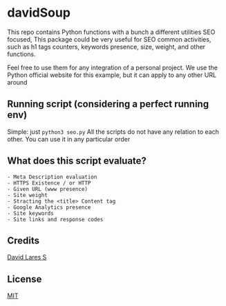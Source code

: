 # davidSoup

This repo contains Python functions with a bunch a different utilities SEO focused, This package could be very useful for SEO common activities, such as h1 tags counters, keywords presence, size, weight, and other functions.

Feel free to use them for any integration of a personal project. We use the Python official website for this example, but it can apply to any other URL around

## Running script (considering a perfect running env)

Simple: just `python3 seo.py`
All the scripts do not have any relation to each other. You can use it in any particular order

## What does this script evaluate?

	- Meta Description evaluation
	- HTTPS Existence / or HTTP
	- Given URL (www presence)
	- Site weight
	- Stracting the <title> Content tag
	- Google Analytics presence
	- Site keywords
	- Site links and response codes

## Credits
[David Lares S](https://davidlares.com)

## License
[MIT](https://opensource.org/licenses/MIT)
